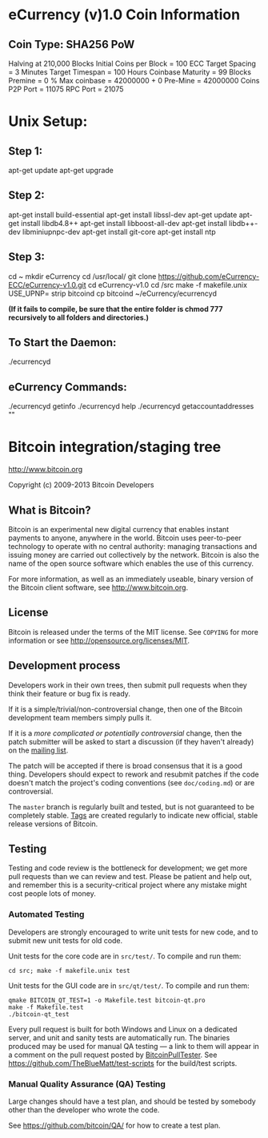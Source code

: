 eCurrency (v)1.0 Coin Information
================================

Coin Type: SHA256 PoW
----------------
Halving at 210,000 
Blocks Initial Coins per Block = 100 ECC 
Target Spacing = 3 Minutes 
Target Timespan = 100 Hours 
Coinbase Maturity = 99 Blocks 
Premine = 0 % 
Max coinbase = 42000000 + 0 Pre-Mine = 42000000 Coins 
P2P Port = 11075 
RPC Port = 21075

Unix Setup:
================================

Step 1:
----------------

apt-get update
apt-get upgrade

Step 2:
----------------

apt-get install build-essential
apt-get install libssl-dev
apt-get update
apt-get install libdb4.8++
apt-get install libboost-all-dev
apt-get install libdb++-dev libminiupnpc-dev
apt-get install git-core
apt-get install ntp

Step 3:
----------------

cd ~
mkdir eCurrency
cd /usr/local/
git clone https://github.com/eCurrency-ECC/eCurrency-v1.0.git
cd eCurrency-v1.0
cd /src
make -f makefile.unix USE_UPNP=
strip bitcoind
cp bitcoind ~/eCurrency/ecurrencyd

**(If it fails to compile, be sure that the entire folder is chmod 777 recursively to all folders and directories.)**

To Start the Daemon:
----------------

./ecurrencyd

eCurrency Commands:
----------------

./ecurrencyd getinfo
./ecurrencyd help
./ecurrencyd getaccountaddresses ""



Bitcoin integration/staging tree
================================

http://www.bitcoin.org

Copyright (c) 2009-2013 Bitcoin Developers

What is Bitcoin?
----------------

Bitcoin is an experimental new digital currency that enables instant payments to
anyone, anywhere in the world. Bitcoin uses peer-to-peer technology to operate
with no central authority: managing transactions and issuing money are carried
out collectively by the network. Bitcoin is also the name of the open source
software which enables the use of this currency.

For more information, as well as an immediately useable, binary version of
the Bitcoin client software, see http://www.bitcoin.org.

License
-------

Bitcoin is released under the terms of the MIT license. See `COPYING` for more
information or see http://opensource.org/licenses/MIT.

Development process
-------------------

Developers work in their own trees, then submit pull requests when they think
their feature or bug fix is ready.

If it is a simple/trivial/non-controversial change, then one of the Bitcoin
development team members simply pulls it.

If it is a *more complicated or potentially controversial* change, then the patch
submitter will be asked to start a discussion (if they haven't already) on the
[mailing list](http://sourceforge.net/mailarchive/forum.php?forum_name=bitcoin-development).

The patch will be accepted if there is broad consensus that it is a good thing.
Developers should expect to rework and resubmit patches if the code doesn't
match the project's coding conventions (see `doc/coding.md`) or are
controversial.

The `master` branch is regularly built and tested, but is not guaranteed to be
completely stable. [Tags](https://github.com/bitcoin/bitcoin/tags) are created
regularly to indicate new official, stable release versions of Bitcoin.

Testing
-------

Testing and code review is the bottleneck for development; we get more pull
requests than we can review and test. Please be patient and help out, and
remember this is a security-critical project where any mistake might cost people
lots of money.

### Automated Testing

Developers are strongly encouraged to write unit tests for new code, and to
submit new unit tests for old code.

Unit tests for the core code are in `src/test/`. To compile and run them:

    cd src; make -f makefile.unix test

Unit tests for the GUI code are in `src/qt/test/`. To compile and run them:

    qmake BITCOIN_QT_TEST=1 -o Makefile.test bitcoin-qt.pro
    make -f Makefile.test
    ./bitcoin-qt_test

Every pull request is built for both Windows and Linux on a dedicated server,
and unit and sanity tests are automatically run. The binaries produced may be
used for manual QA testing — a link to them will appear in a comment on the
pull request posted by [BitcoinPullTester](https://github.com/BitcoinPullTester). See https://github.com/TheBlueMatt/test-scripts
for the build/test scripts.

### Manual Quality Assurance (QA) Testing

Large changes should have a test plan, and should be tested by somebody other
than the developer who wrote the code.

See https://github.com/bitcoin/QA/ for how to create a test plan.
